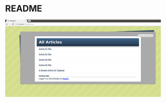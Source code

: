 # README

![alt-text](https://github.com/Marbill/blogger/blob/master/rails.png?raw=true "screenshot")
